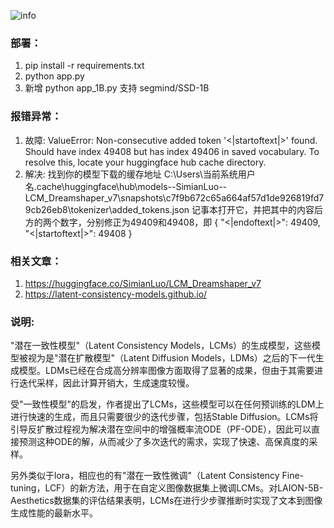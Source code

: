 ![info](https://github.com/skyheros001/LCM-webui-1.0/assets/32533832/9bb6221a-8055-4950-a3eb-d2b89efebba9)

### 部署：
1. pip install -r requirements.txt
2. python app.py
3. 新增 python app_1B.py 支持 segmind/SSD-1B

### 报错异常：
1. 故障: ValueError: Non-consecutive added token '<|startoftext|>' found. Should have index 49408 but has index 49406 in saved vocabulary.
To resolve this, locate your huggingface hub cache directory.
2. 解决: 
找到你的模型下载的缓存地址 C:\Users\当前系统用户名\.cache\huggingface\hub\models--SimianLuo--LCM_Dreamshaper_v7\snapshots\c7f9b672c65a664af57d1de926819fd79cb26eb8\tokenizer\added_tokens.json
记事本打开它，并把其中的内容后方的两个数字，分别修正为49409和49408，即
{
  "<|endoftext|>": 49409,
  "<|startoftext|>": 49408
}

### 相关文章：
1. https://huggingface.co/SimianLuo/LCM_Dreamshaper_v7
2. https://latent-consistency-models.github.io/

### 说明:
"潜在一致性模型"（Latent Consistency Models，LCMs）的生成模型，这些模型被视为是"潜在扩散模型"（Latent Diffusion Models，LDMs）之后的下一代生成模型。LDMs已经在合成高分辨率图像方面取得了显著的成果，但由于其需要进行迭代采样，因此计算开销大，生成速度较慢。

受"一致性模型"的启发，作者提出了LCMs，这些模型可以在任何预训练的LDM上进行快速的生成，而且只需要很少的迭代步骤，包括Stable Diffusion。LCMs将引导反扩散过程视为解决潜在空间中的增强概率流ODE（PF-ODE），因此可以直接预测这种ODE的解，从而减少了多次迭代的需求，实现了快速、高保真度的采样。

另外类似于lora，相应也的有"潜在一致性微调"（Latent Consistency Fine-tuning，LCF）的新方法，用于在自定义图像数据集上微调LCMs。对LAION-5B-Aesthetics数据集的评估结果表明，LCMs在进行少步骤推断时实现了文本到图像生成性能的最新水平。
